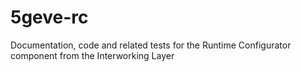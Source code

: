 # 5geve-rc
Documentation, code and related tests for the Runtime Configurator component from the Interworking Layer
